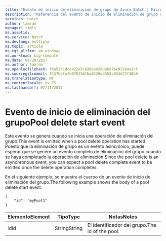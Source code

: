 ```yaml
---
title: "Evento de inicio de eliminación de grupo de Azure Batch | Microsoft Docs"
description: "Referencia del evento de inicio de eliminación de grupo de Batch."
services: batch
author: tamram
manager: timlt
ms.assetid: 
ms.service: batch
ms.devlang: multiple
ms.topic: article
ms.tgt_pltfrm: vm-windows
ms.workload: big-compute
ms.date: 04/20/2017
ms.author: tamram
ms.openlocfilehash: f8a5241dce422e5c826ab428da6d7bc93284a1cf
ms.sourcegitcommit: f537befafb079256fba0529ee554c034d73f36b0
ms.translationtype: MT
ms.contentlocale: es-ES
ms.lasthandoff: 07/11/2017
---
```

# <a name="pool-delete-start-event"></a><span data-ttu-id="7bdee-103">Evento de inicio de eliminación del grupo</span><span class="sxs-lookup"><span data-stu-id="7bdee-103">Pool delete start event</span></span>

 <span data-ttu-id="7bdee-104">Este evento se genera cuando se inicia una operación de eliminación del grupo.</span><span class="sxs-lookup"><span data-stu-id="7bdee-104">This event is emitted when a pool delete operation has started.</span></span> <span data-ttu-id="7bdee-105">Puesto que la eliminación de grupo es un evento asincrónico, puede esperar que se genere un evento completo de eliminación del grupo cuando se haya completado la operación de eliminación.</span><span class="sxs-lookup"><span data-stu-id="7bdee-105">Since the pool delete is an asynchronous event, you can expect a pool delete complete event to be emitted once the delete operation completes.</span></span>

 <span data-ttu-id="7bdee-106">En el siguiente ejemplo, se muestra el cuerpo de un evento de inicio de eliminación del grupo.</span><span class="sxs-lookup"><span data-stu-id="7bdee-106">The following example shows the body of a pool delete start event.</span></span>

```
{
    "id": "myPool1"
}
```

|<span data-ttu-id="7bdee-107">Elemento</span><span class="sxs-lookup"><span data-stu-id="7bdee-107">Element</span></span>|<span data-ttu-id="7bdee-108">Tipo</span><span class="sxs-lookup"><span data-stu-id="7bdee-108">Type</span></span>|<span data-ttu-id="7bdee-109">Notas</span><span class="sxs-lookup"><span data-stu-id="7bdee-109">Notes</span></span>|
|-------------|----------|-----------|
|<span data-ttu-id="7bdee-110">id</span><span class="sxs-lookup"><span data-stu-id="7bdee-110">id</span></span>|<span data-ttu-id="7bdee-111">String</span><span class="sxs-lookup"><span data-stu-id="7bdee-111">String</span></span>|<span data-ttu-id="7bdee-112">El identificador del grupo.</span><span class="sxs-lookup"><span data-stu-id="7bdee-112">The id of the pool.</span></span>|